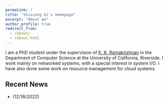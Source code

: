 ```yaml
---
permalink: /
title: "Shixiong Qi's Homepage"
excerpt: "About me"
author_profile: true
redirect_from: 
  - /about/
  - /about.html
---
```


<!-- I'm a fifth year Ph.D. student advised by [K. K. Ramakrishnan](https://kknetsyslab.cs.ucr.edu/) in the Department of Computer Science at the University of California at Riverside. I mainly work on networked system, with a specific interest on system I/O. I also did some work with resource management in cloud systems. -->

I am a PhD student under the supervision of [K. K. Ramakrishnan](https://kknetsyslab.cs.ucr.edu/) in the Department of Computer Science at the University of California, Riverside. I work mainly on networked systems, with a special interest in system I/O. I have also done some work on resource management for cloud systems.

Recent News
------
- (12/16/2022)